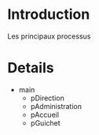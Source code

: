# Introduction #

Les principaux processus

# Details #

  * main
    * pDirection
    * pAdministration
    * pAccueil
    * pGuichet